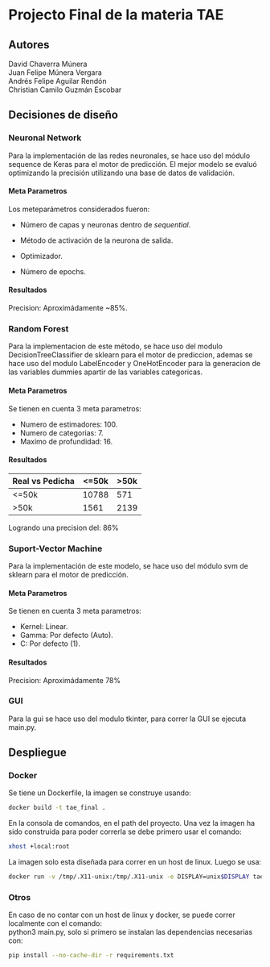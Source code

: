 # Projecto Final de la materia TAE


## Autores
David Chaverra Múnera  
Juan Felipe Múnera Vergara  
Andrés Felipe Aguilar Rendón    
Christian Camilo Guzmán Escobar


## Decisiones de diseño


### Neuronal Network
Para la implementación de las redes neuronales, se hace uso del módulo sequence de Keras para el motor de predicción. El mejor modelo se evaluó optimizando la precisión utilizando una base de datos de validación. 

#### Meta Parametros
Los meteparámetros considerados fueron:
- Número de capas y neuronas dentro de *sequential*.

- Método de activación de la neurona de salida.

- Optimizador.

- Número de epochs.

#### Resultados
Precision: Aproximádamente ~85%.


### Random Forest

Para la implementacion de este método, se hace uso del modulo DecisionTreeClassifier de sklearn para el motor de prediccion, ademas se hace uso del modulo LabelEncoder y OneHotEncoder para la generacion de las variables dummies apartir de las variables categoricas.


#### Meta Parametros
Se tienen en cuenta 3 meta parametros:  
- Numero de estimadores: 100.
- Numero de categorias: 7.
- Maximo de profundidad: 16.
#### Resultados


Real vs  Pedicha | <=50k | >50k 
---- | ---- | ---- 
<=50k | 10788 | 571
| >50k | 1561 | 2139 

Logrando una precision del: 86%

### Suport-Vector Machine
Para la implementación de este modelo, se hace uso del módulo svm de sklearn para el motor de predicción.

#### Meta Parametros
Se tienen en cuenta 3 meta parametros:  
- Kernel: Linear.
- Gamma: Por defecto (Auto).
- C: Por defecto (1).
#### Resultados
Precision: Aproximádamente 78%

### GUI
Para la gui se hace uso del modulo tkinter, para correr la GUI se ejecuta main.py.

## Despliegue
### Docker
Se tiene un Dockerfile, la imagen se construye usando:  
```sh
docker build -t tae_final .  
```
En la consola de comandos, en el path del proyecto. Una vez la imagen ha sido construida para poder correrla se debe primero usar el comando:  
```sh
xhost +local:root
```
La imagen solo esta diseñada para correr en un host de linux. Luego se usa:  
```sh
docker run -v /tmp/.X11-unix:/tmp/.X11-unix -e DISPLAY=unix$DISPLAY tae_final
```

### Otros
En caso de no contar con un host de linux y docker, se puede correr localmente con el comando:  
python3 main.py, solo si primero se instalan las dependencias necesarias con:  
```sh
pip install --no-cache-dir -r requirements.txt
```
